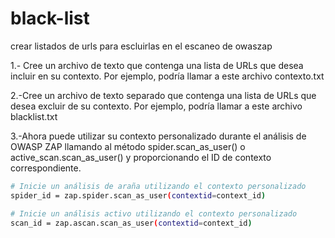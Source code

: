 # black-list
crear listados de urls para escluirlas en el escaneo de owaszap

1.- Cree un archivo de texto que contenga una lista de URLs que desea incluir en su contexto. Por ejemplo, podría llamar a este archivo contexto.txt

2.-Cree un archivo de texto separado que contenga una lista de URLs que desea excluir de su contexto. Por ejemplo, podría llamar a este archivo blacklist.txt

3.-Ahora puede utilizar su contexto personalizado durante el análisis de OWASP ZAP llamando al método spider.scan_as_user() o active_scan.scan_as_user() y proporcionando el ID de contexto correspondiente.

   ```bash
# Inicie un análisis de araña utilizando el contexto personalizado
spider_id = zap.spider.scan_as_user(contextid=context_id)

# Inicie un análisis activo utilizando el contexto personalizado
scan_id = zap.ascan.scan_as_user(contextid=context_id)
